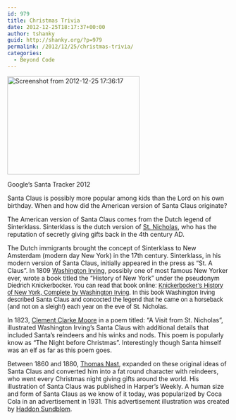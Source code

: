 ```yaml
---
id: 979
title: Christmas Trivia
date: 2012-12-25T18:17:37+00:00
author: tshanky
guid: http://shanky.org/?p=979
permalink: /2012/12/25/christmas-trivia/
categories:
  - Beyond Code
---
```

<div id="attachment_980" style="width: 310px" class="wp-caption alignleft">
  <a href="http://shanky.org/2012/12/25/christmas-trivia/screenshot-from-2012-12-25-173617/" rel="attachment wp-att-980"><img class="size-medium wp-image-980 " title="Google's Santa Tracker 2012" alt="Screenshot from 2012-12-25 17:36:17" src="http://shanky.org/wp-content/uploads/2012/12/Screenshot-from-2012-12-25-173617-300x222.png" width="300" height="222" srcset="http://shanky.org/wp-content/uploads/2012/12/Screenshot-from-2012-12-25-173617-300x222.png 300w, http://shanky.org/wp-content/uploads/2012/12/Screenshot-from-2012-12-25-173617-624x461.png 624w, http://shanky.org/wp-content/uploads/2012/12/Screenshot-from-2012-12-25-173617.png 816w" sizes="(max-width: 300px) 100vw, 300px" /></a>
  
  <p class="wp-caption-text">
    Google&#8217;s Santa Tracker 2012
  </p>
</div>

Santa Claus is possibly more popular among kids than the Lord on his own birthday. When and how did the American version of Santa Claus originate?

The American version of Santa Claus comes from the Dutch legend of Sinterklass. Sinterklass is the dutch version of <a title="St. Nicholas" href="http://en.wikipedia.org/wiki/Saint_Nicholashttp://" target="_blank">St. Nicholas</a>, who has the reputation of secretly giving gifts back in the 4th century AD.

The Dutch immigrants brought the concept of Sinterklass to New Amsterdam (modern day New York) in the 17th century. Sinterklass, in his modern version of Santa Claus, initially appeared in the press as &#8220;St. A Claus&#8221;. In 1809 <a title="Washington Irving" href="http://en.wikipedia.org/wiki/Washington_Irving" target="_blank">Washington Irving</a>, possibly one of most famous New Yorker ever, wrote a book titled the &#8220;History of New York&#8221; under the pseudonym <span style="font-family: Verdana,Arial,Helvetica;">Diedrich Knickerbocker. You can read that book online: <a title="History of New York by Diedrich Knickerbocker (Washington Irving)" href="http://www.gutenberg.org/ebooks/13042" target="_blank">Knickerbocker&#8217;s History of New York, Complete by Washington Irving</a>. In this book Washington Irving described Santa Claus and concocted the legend that he came on a horseback (and not on a sleigh!) each year on the eve of St. Nicholas.</span>

In 1823, <a title="Clement Clarke Moore" href="http://en.wikipedia.org/wiki/Clement_Clarke_Moore" target="_blank">Clement Clarke Moore</a> in a poem titled: &#8220;A Visit from St. Nicholas&#8221;, illustrated Washington Irving&#8217;s Santa Claus with additional details that included Santa&#8217;s reindeers and his winks and nods. This poem is popularly know as &#8220;The Night before Christmas&#8221;. Interestingly though Santa himself was an elf as far as this poem goes.

Between 1860 and 1880, <a title="Thomas Nast" href="http://en.wikipedia.org/wiki/Thomas_Nast" target="_blank">Thomas Nast</a>, expanded on these original ideas of Santa Claus and converted him into a fat round character with reindeers, who went every Christmas night giving gifts around the world. His illustration of Santa Claus was published in Harper&#8217;s Weekly. A human size and form of Santa Claus as we know of it today, was popularized by Coca Cola in an advertisement in 1931. This advertisement illustration was created by <a title="Haddon Sundblom" href="http://en.wikipedia.org/wiki/Haddon_Sundblom" target="_blank">Haddon Sundblom</a>.